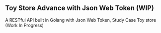 ## Toy Store Advance with Json Web Token (WIP)
A RESTful API built in Golang with Json Web Token, Study Case Toy store (Work In Progress) 
